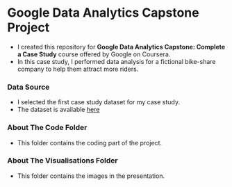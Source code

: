 # Google Data Analytics Capstone Project

- I created this repository for **Google Data Analytics Capstone: Complete a Case Study** course offered by Google on Coursera.
- In this case study, I performed data analysis for a fictional bike-share company to help them attract more riders.

### Data Source

- I selected the first case study dataset for my case study.
- The dataset is available [here](https://divvy-tripdata.s3.amazonaws.com/index.html)

### About The Code Folder

- This folder contains the coding part of the project.

### About The Visualisations Folder

- This folder contains the images in the presentation.

